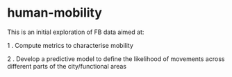 # human-mobility

This is an initial exploration of FB data aimed at:

1 . Compute metrics to characterise mobility

2 . Develop a predictive model to define the likelihood of movements across different parts of the city/functional areas
